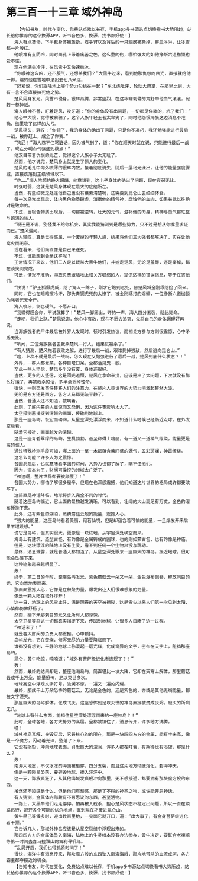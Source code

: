 # 第三百一十三章 域外神岛
        【告知书友，时代在变化，免费站点难以长存，手机app多书源站点切换看书大势所趋，站长给你推荐的这个换源APP，听书音色多、换源、找书都好使！】
       海人有点凄惨，下半截身体被轰断，右手臂以及背后的一只翅膀被撕掉，鲜血淋淋，让冰雪都一片殷红。
       他眼神有点阴冷，同时面孔上带着痛苦之色，这么重的伤，哪怕强大的如他挣断六道枷锁也受不住。
       现在他满头冷汗，在风雪中又快速结冰。
       “你眼神这么凶，还不服气，还想杀我们？”大黑牛过来，看到他那仇怨的目光，直接就给他一脚，踹的他在雪地中滚出去七八米远。
       “赶紧说，你们跟陆地上哪个势力勾结在一起？”东北虎呲牙，轮动大巴掌，在那里比划，大有一言不合直接拍死他之势。
       楚风周身发光，风雪不侵身，银辉蒸腾，非常盛烈，在这冰寒刺骨的荒野中他血气滚滚，宛若一尊神祇。
       海人眼神不善，盯着楚风，咬牙道：“你的身体没有出问题，一切都是佯装的，坑了我们！”
       他心中大恨，觉得被蒙骗了，这个人族年轻王者太卑劣了，同时他怨恨海族这边消息不准确，结果吃了这样的大亏。
       楚风摇头，轻叹：“你错了，我的身体的确出了问题，只是你不凑巧，我还勉强能进行最后一战，被你赶上，成全了你我。”
       “狗屁！”海人忍不住骂脏话，因为被气到了，道：“你在顺天时就在说，只能进行最后一战了，现在分明血气强盛到极点！”
       他双目带着仇恨的光芒，觉得这个人族小子太无耻了。
       然而，他才说完，楚风身上就发生了惊人的变化。
       楚风的毛孔中向外喷薄的银辉内敛，接着彻底消失，随后一层乌光漾出，让他的能量强度骤减，直接跌落到王级领域以下。
       “你……”海人吃惊的睁大眼睛，他意识到，这小子身体的确出了问题，现在衰弱无比。
       时强时弱，这就是楚风身体现在最大的症结所在。
       当然，有些细微之处连他自己也没有摸索清楚呢，还需要到昆仑山去细细体会。
       每一次乌光出现后，体内黑色物质肆虐，消磨他的精气神，腐蚀他的血肉，如果长此以往绝对是致命的。
       不过，当银色物质出现后，一切都被逆转，壮大的元气，滋补他的肉身，精神与血气都旺盛与饱满的骇人。
       “说还是不说，别怪我不给你机会，其实我能猜测到是哪些势力，只不过是想从你嘴里求证而已。”楚风逼问。
       海人轻叹，真是觉得憋屈，一个废掉的年轻人族，结果将他们三大强者都解决了，实在让他窝火而无奈。
       现在看来，他们简直像是自己来送死。
       不过，谁能想到会是这样呢？
       正常情况下来说，他们三人足以截杀大黑牛他们，并掳走楚风，无论是羞辱，还是宰掉，都在谈笑间完成。
       可是，情报不准确，海族负责跟陆地上相关方联络的人，提供这样的错误信息，等于在害他们。
       “快说！”驴王狐假虎威，给了海人一蹄子，刚才它跑到远处，替楚风将金刚琢给捡了回来。
       同时，它也在暗暗擦冷汗，那头青铜虎死的太惨了，被金刚琢打的爆碎，一位挣断六道枷锁的强者死无全尸。
       海人咬牙，倒也硬气，不愿开口。
       “我懒得理会你，不说就算了！”楚风一脚踢出，砰的一声，海人四分五裂，就此毙命。
       “走吧，我们上路。”楚风说道，他心中有数，现在不愿去追究，先将自己的身体调理好再说。
       当海族强者的尸体最后被外界人发现时，顿时引发热议，而相关方参与方则很震惊，心中矛盾无比。
       “听闻，三位海族强者去截杀楚风一行人，结果反被杀了。”
       “有人猜测，楚风拖着衰败之躯，进行了最后一战，艰难毙掉强敌，然后逃向昆仑山。”
       “啥，上次不就是最后一战吗，怎么现在又勉强进行了最后一战，楚风到底什么状态？！”
       外界，一群人都晕菜，各种目瞪口呆，全都活见鬼一般。
       至此一些人坚信，楚风多半没有废，身体还很好。
       当然，更多的人坚信，这是回光返照，楚风在拿命来拼，应该是出了大问题，下次就没有那么好运了，再被截杀的话，多半会丢掉性命。
       很快，一则突发事件转移人们的注意力，在整片人类世界的大势力间激起轩然大波。
       无论是东方还是西方，各方人马都无法平静了。
       当然，普通人还不知道，被瞒着。
       此刻，了解内幕的人震惊而又恐惧，因为这件事影响太大了。
       太空探测器捕捉到清晰的画面，传输到地球上。
       那是一座岛屿，恢宏而磅礴，从星空深处漂浮而来，不知道什么时候已经临近点球，在外太空悬着。
       随着它接近，画面越发的清晰。
       这是一座青碧翠绿的岛屿，生机勃勃，甚至称得上瑰丽，有一道又一道精气缭绕，能量更是高的骇人。
       通过特殊检测手段可知，哪上面的一草一木都蕴含着旺盛的源气，五彩斑斓，神霞缭绕。
       这怎么可能？许多人为之震惊。
       各国洞悉后，也就意味着本国的财阀、大势力也都了解了，瞒不住他们。
       因为，资本为王，财阀可操控的领域太广泛了。
       “神迹啊，整片世界都要被颠覆了！”
       各国大势力，哪怕了解很多秘辛，但现在也深感震撼，他们知道这片世界的格局或许都要改写了。
       这简直是神话降临，地球将步入完全不同的时代。
       随着这座岛屿临近，它上面的景物越发清晰，可以看到，壮阔的大山高足有万丈，金色的瀑布捶挂下来。
       此外，还有紫色的湖泊，蒸腾蘑菇云般的能量，震撼人心。
       “强大的能量，这座岛屿看着美丽，宛若仙境，但是却蕴含着可怕的能量，一旦爆发开来后果不堪设想。”
       说它是岛屿，但其实很大，更像是一块陆地，从宇宙深处横空而来。
       海岛上有建筑，造型古怪，有的像是金属铸成的圆球，也的则如蒙古包，也有的像是神庙。
       但是，这块漂浮的陆地上没有生灵，看不到任何一个生物出没与跳动。
       最终，消息泄露，就是普通人都知道了，从星空深处飘来一座巨大的神岛，接近地球，很可能会坠落下来。
       这种迹象越来越明显了。
       轰！
       终于，第二日的午时，整座岛屿发光，紫色蘑菇云一朵又一朵，金色瀑布倒卷，释放刺目的光，它向着地表而来。
       那画面震撼人心，它像是在积聚力量，爆发出让人们很难想象的力量。
       像是一颗太阳在域外炸开！
       这一日，地球上的风雪止住，满是阴霾的天空被撕裂，这是雪灾以来人们第一次见到太阳，心情都仿佛舒畅了。
       然而，接下来那刺目的光又让所有人都惊悚。
       太空卫星等将这一切都真实捕捉下来，传回到地球，让很多人目睹了这一过程。
       “神话来了！”
       就是各大财阀的负责人都震撼，心中颤抖。
       岛屿发光，它在焚烧，倾泻无尽的力量要降临而下。
       谁都没有想到，平静的地球上弥漫起一层光辉，化成奇异的文字，密布在天宇上，阻挡那座岛屿。
       昆仑，黄牛吃惊，喃喃道：“域外有菩萨级进化者违规了？！”
       轰！
       然而，最终的结果却是，整座浩瀚岛屿，简直堪比一块大陆，它却在天穹上解体，那里蘑菇云成千上万朵，能量恐怖，足以灭世多次。
       地球高空中浮现文字符号，波澜不惊，一遍又一遍的闪耀。
       最终，那成千上万朵恐怖的蘑菇云，无论是金色的，还是紫色的，亦或是其他斑斓能量，都被文字湮灭。
       那座巨大的岛屿解体，化成飞灰，这座恐怖到足以灭世的神岛直接被焚成灰烬，磨灭的所剩无几。
       “地球上有什么东西，能挡住星空深处漂浮而来的一座神岛？！”
       此时，全球各地，各方大势力的高层，全都被镇住了，消息传开，许多地方沸腾。
       哧！
       域外神岛瓦解，被毁灭后，它最核心的的所在，那是一块四四方方的金属，能有十米高，像是一个魔方，闪动着光泽，坠落了下来。
       它没有损毁，冲向地球表面，引发巨大的波澜，许多人都在盯着，有期待也有渴望，那是什么？
       轰！
       南海大地震，不仅冰冻的海面被砸穿，四分五裂，而且这片地方彻底熔化，碧海冲天。
       像是一颗陨星坠落，要砸毁地球，撞入汪洋中。
       这一天，海族疯狂了，从其他海域发疯般冲向那里，无不想接近，都要拥有那块魔方般的东西。
       虽然还不知道是什么，但是他们有预感，那是了不得的神圣之物，或许能开启神话。
       有人猜测，金属体内部藏有不可思议的东西，甚至活物。
       一路上，大黑牛他们走走停停，怕再被人截杀，担心楚风状态不稳定出问题，所以一直在绕路远行，避开各个可能的伏杀地点，直到现在才接近昆仑山。
       黄牛早已等候多时，迎出数百里地，一见面它就开口，道：“出大事了，有金身菩萨级进化者干预。”
       它告诉几人，那域外神岛应该是从星空裂缝中浮现出来的。
       那四四方方的金属体坠入南海，陆地上的生灵根本没有办法参与，黄牛决定，要联合老喇嘛等第一时间去喜马拉雅山的古刹寻机缘。
       “乱局开启，我们也得抓紧时间了！”
       很快，海洋中有消息传来，那块魔方般的东西坠入南海海眼，那片地带杀的血流成河，各方霸主都夺接近的机会。
       【告知书友，时代在变化，免费站点难以长存，手机app多书源站点切换看书大势所趋，站长给你推荐的这个换源APP，听书音色多、换源、找书都好使！】